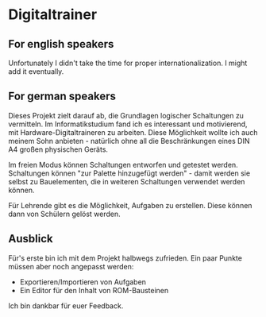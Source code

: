 # Digitaltrainer
## For english speakers
Unfortunately I didn't take the time for proper internationalization. I might add it eventually.
## For german speakers
Dieses Projekt zielt darauf ab, die Grundlagen logischer Schaltungen zu vermitteln. Im Informatikstudium fand ich es interessant und motivierend, mit 
Hardware-Digitaltraineren zu arbeiten. Diese Möglichkeit wollte ich auch meinem Sohn anbieten - natürlich ohne all die Beschränkungen eines DIN A4 großen physischen Geräts.

Im freien Modus können Schaltungen entworfen und getestet werden. Schaltungen können "zur Palette hinzugefügt werden" - damit werden sie selbst zu Bauelementen, 
die in weiteren Schaltungen verwendet werden können.

Für Lehrende gibt es die Möglichkeit, Aufgaben zu erstellen. Diese können dann von Schülern gelöst werden.

## Ausblick
Für's erste bin ich mit dem Projekt halbwegs zufrieden. Ein paar Punkte müssen aber noch angepasst werden:
* Exportieren/Importieren von Aufgaben
* Ein Editor für den Inhalt von ROM-Bausteinen

Ich bin dankbar für euer Feedback.
